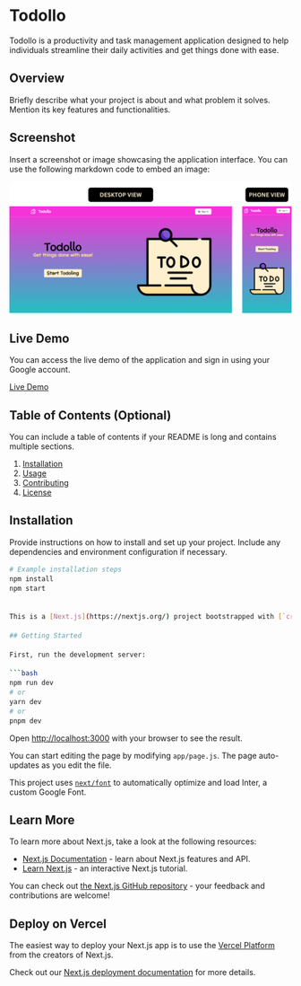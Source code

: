# Todollo

Todollo is a productivity and task management application designed to help individuals streamline their daily activities and get things done with ease. 

## Overview

Briefly describe what your project is about and what problem it solves. Mention its key features and functionalities.

## Screenshot

Insert a screenshot or image showcasing the application interface. You can use the following markdown code to embed an image:

![HomePage.png](https://github.com/harshbaid-13/todo-app/blob/master/HomePage.png)

## Live Demo
You can access the live demo of the application and sign in using your Google account.

[Live Demo](https://todollo.vercel.app/)

## Table of Contents (Optional)

You can include a table of contents if your README is long and contains multiple sections.

1. [Installation](#installation)
2. [Usage](#usage)
3. [Contributing](#contributing)
4. [License](#license)

## Installation

Provide instructions on how to install and set up your project. Include any dependencies and environment configuration if necessary.

```bash
# Example installation steps
npm install
npm start


This is a [Next.js](https://nextjs.org/) project bootstrapped with [`create-next-app`](https://github.com/vercel/next.js/tree/canary/packages/create-next-app).

## Getting Started

First, run the development server:

```bash
npm run dev
# or
yarn dev
# or
pnpm dev
```

Open [http://localhost:3000](http://localhost:3000) with your browser to see the result.

You can start editing the page by modifying `app/page.js`. The page auto-updates as you edit the file.

This project uses [`next/font`](https://nextjs.org/docs/basic-features/font-optimization) to automatically optimize and load Inter, a custom Google Font.

## Learn More

To learn more about Next.js, take a look at the following resources:

- [Next.js Documentation](https://nextjs.org/docs) - learn about Next.js features and API.
- [Learn Next.js](https://nextjs.org/learn) - an interactive Next.js tutorial.

You can check out [the Next.js GitHub repository](https://github.com/vercel/next.js/) - your feedback and contributions are welcome!

## Deploy on Vercel

The easiest way to deploy your Next.js app is to use the [Vercel Platform](https://vercel.com/new?utm_medium=default-template&filter=next.js&utm_source=create-next-app&utm_campaign=create-next-app-readme) from the creators of Next.js.

Check out our [Next.js deployment documentation](https://nextjs.org/docs/deployment) for more details.
